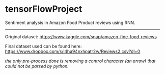 # tensorFlowProject
Sentiment analysis in Amazon Food Product reviews using RNN.

---
Original dataset: https://www.kaggle.com/snap/amazon-fine-food-reviews

Final dataset used can be found here:
https://www.dropbox.com/s/l4ha94nxhpatr2w/Reviews2.csv?dl=0


  *the only pre-process done is removing a control character (an arrow) that could not be parsed by python.*
